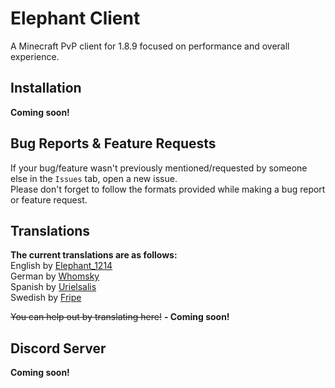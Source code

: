 # Elephant Client
A Minecraft PvP client for 1.8.9 focused on performance and overall experience.

## Installation
**Coming soon!**

## Bug Reports & Feature Requests
If your bug/feature wasn't previously mentioned/requested by someone else in the `Issues` tab, open a new issue.\
Please don't forget to follow the formats provided while making a bug report or feature request.

## Translations
**The current translations are as follows:**\
English by [Elephant_1214](https://github.com/elephant1214)\
German by [Whomsky](https://github.com/Whomsky)\
Spanish by [Urielsalis](https://github.com/urielsalis)\
Swedish by [Fripe](https://github.com/Fripe070)

~~You can help out by translating here!~~ **- Coming soon!**

## Discord Server
**Coming soon!**
